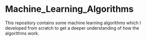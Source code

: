 # Machine_Learning_Algorithms
This repository contains some machine learning algorithms which I developed from scratch to get a deeper understanding of how the algorithms work.
